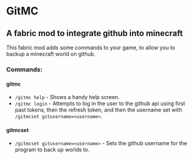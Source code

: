 # GitMC
## A fabric mod to integrate github into minecraft
This fabric mod adds some commands to your game, to allow you to backup a minecraft world on github.


### Commands:
#### gitmc
- ```/gitmc help``` - Shows a handy help screen.
- ```/gitmc login``` - Attempts to log in the user to the github api using first past tokens, then the refresh token, and then the username set with ```/gitmcset gitusername=<username>```.

#### gitmcset
- ```/gitmcset gitusername=<username>``` - Sets the github username for the program to back up worlds to.
